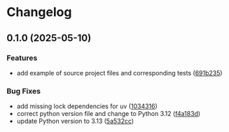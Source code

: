 # Changelog

## 0.1.0 (2025-05-10)


### Features

* add example of source project files and corresponding tests ([691b235](https://github.com/davidpl064/python-template/commit/691b2354838552de7e105577c23e6de97f676dd2))


### Bug Fixes

* add missing lock dependencies for uv ([1034316](https://github.com/davidpl064/python-template/commit/1034316f38b75700dacc41141d1a2f9ee8179359))
* correct python version file and change to Python 3.12 ([f4a183d](https://github.com/davidpl064/python-template/commit/f4a183dbefed69b8080a454a757fbb1144d1302c))
* update Python version to 3.13 ([5a532cc](https://github.com/davidpl064/python-template/commit/5a532ccbf6cf2126e351fed5b56035ed3465e963))
